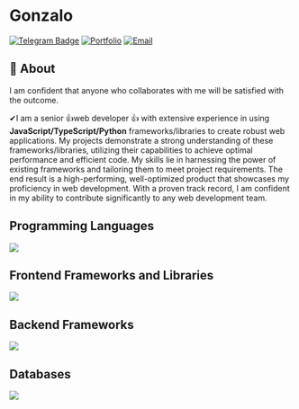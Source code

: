 
# Gonzalo

[![Telegram Badge](https://img.shields.io/badge/-Telegram-blue?style=flat-square&logo=telegram&logoColor=white)](https://t.me/axe_tiny)
[![Portfolio](https://img.shields.io/badge/-MyPortfolio-grey?style=flat-square&logo=vercel&logoColor=white)](https://CodeBag0923.vercel.app/)
[![Email](https://img.shields.io/badge/-Email-3e91a3?style=flat-square&logo=Minutemailer&logoColor=white)](mailto:codemaven0923@gmail.com)

## 🔎 About
I am confident that anyone who collaborates with me will be satisfied with the outcome.

✔I am a senior 👍web developer 👍 with extensive experience in using <b>JavaScript/TypeScript/Python</b> frameworks/libraries to create robust web applications. My projects demonstrate a strong understanding of these frameworks/libraries, utilizing their capabilities to achieve optimal performance and efficient code. My skills lie in harnessing the power of existing frameworks and tailoring them to meet project requirements. The end result is a high-performing, well-optimized product that showcases my proficiency in web development. With a proven track record, I am confident in my ability to contribute significantly to any web development team.


## Programming Languages
<p>
  <img src="https://skillicons.dev/icons?i=js,ts,py,ruby,php,html,css" />
</p>

## Frontend Frameworks and Libraries
<p>
  <div align="left">      
    <img src="https://skillicons.dev/icons?i=angular,react,nextjs,vue,nuxtjs,jquery,svelte,bootstrap,tailwind,materialui" />
  </div>
</p>

## Backend Frameworks
<p>
  <div align="left">      
    <img src="https://skillicons.dev/icons?i=nest,nodejs,express,django,flask,rails,laravel,symfony,go" />
  </div>
</p>

## Databases
<p>
  <div align="left">      
    <img src="https://skillicons.dev/icons?i=mongodb,mysql,postgres,sqlite,graphql,firebase,redis" />
  </div>
</p>


